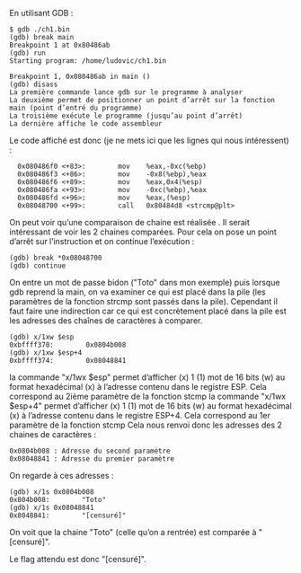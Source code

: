En utilisant GDB :
```
$ gdb ./ch1.bin
(gdb) break main
Breakpoint 1 at 0x80486ab
(gdb) run
Starting program: /home/ludovic/ch1.bin

Breakpoint 1, 0x080486ab in main ()
(gdb) disass
La première commande lance gdb sur le programme à analyser
La deuxième permet de positionner un point d’arrêt sur la fonction main (point d’entré du programme)
La troisième exécute le programme (jusqu’au point d’arrêt)
La dernière affiche le code assembleur
```
Le code affiché est donc (je ne mets ici que les lignes qui nous intéressent) :
```
  0x080486f0 <+83>:        mov    %eax,-0xc(%ebp)
  0x080486f3 <+86>:        mov    -0x8(%ebp),%eax
  0x080486f6 <+89>:        mov    %eax,0x4(%esp)
  0x080486fa <+93>:        mov    -0xc(%ebp),%eax
  0x080486fd <+96>:        mov    %eax,(%esp)
  0x08048700 <+99>:        call   0x80484d8 <strcmp@plt>
```
On peut voir qu’une comparaison de chaine est réalisée . Il serait intéressant de voir les 2 chaines comparées.
Pour cela on pose un point d’arrêt sur l’instruction et on continue l’exécution :
```
(gdb) break *0x08048700
(gdb) continue
```
On entre un mot de passe bidon ("Toto" dans mon exemple) puis lorsque gdb reprend la main, on va examiner ce qui est placé dans la pile (les paramètres de la fonction strcmp sont passés dans la pile).
Cependant il faut faire une indirection car ce qui est concrètement placé dans la pile est les adresses des chaînes de caractères à comparer.
```
(gdb) x/1xw $esp
0xbffff370:        0x0804b008
(gdb) x/1xw $esp+4
0xbffff374:        0x08048841
```
la commande "x/1wx $esp" permet d’afficher (x) 1 (1) mot de 16 bits (w) au format hexadécimal (x) à l’adresse contenu dans le registre ESP. Cela correspond au 2ième paramètre de la fonction stcmp
la commande "x/1wx $esp+4" permet d’afficher (x) 1 (1) mot de 16 bits (w) au format hexadécimal (x) à l’adresse contenu dans le registre ESP+4. Cela correspond au 1er paramètre de la fonction stcmp
Cela nous renvoi donc les adresses des 2 chaines de caractères :
```
0x0804b008 : Adresse du second paramètre
0x08048841 : Adresse du premier paramètre
```
On regarde à ces adresses :
```
(gdb) x/1s 0x0804b008
0x804b008:        "Toto"
(gdb) x/1s 0x08048841
0x8048841:        "[censuré]"
```
On voit que la chaine "Toto" (celle qu’on a rentrée) est comparée à "[censuré]".

Le flag attendu est donc "[censuré]".
